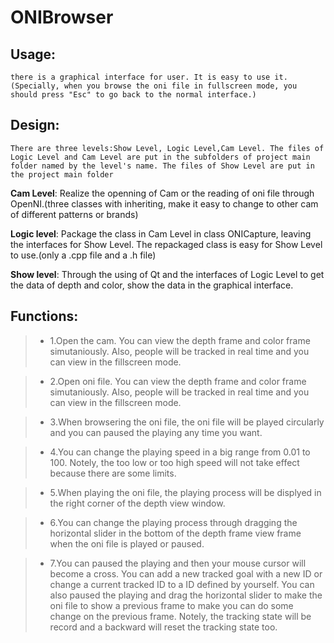 ONIBrowser
===

Usage:
---
    there is a graphical interface for user. It is easy to use it.(Specially, when you browse the oni file in fullscreen mode, you should press "Esc" to go back to the normal interface.) 
      
Design:
---
    There are three levels:Show Level, Logic Level,Cam Level. The files of Logic Level and Cam Level are put in the subfolders of project main folder named by the level's name. The files of Show Level are put in the project main folder
       
**Cam Level**:
    Realize the openning of Cam or the reading of oni file through OpenNI.(three classes with inheriting, make it easy to change to other cam of different patterns or brands)
    
**Logic level**:
    Package the class in Cam Level in class ONICapture, leaving the interfaces for Show Level. The repackaged class is easy for Show Level to use.(only a .cpp file and a .h file)
    
**Show level**:
    Through the using of Qt and the interfaces of Logic Level to get the data of depth and color, show the data in the graphical interface.
    
    
Functions:
---
> * 1.Open the cam. You can view the depth frame and color frame simutaniously. Also, people will be tracked in real time and you can view in the fillscreen mode.


> * 2.Open oni file. You can view the depth frame and color frame simutaniously. Also, people will be tracked in real time and you can view in the fillscreen mode.


> * 3.When browsering the oni file, the oni file will be played circularly and you can paused the playing any time you want.

> * 4.You can change the playing speed in a big range from 0.01 to 100. Notely, the too low or too high speed will not take effect because there are some limits.

> * 5.When playing the oni file, the playing process will be displyed in the right corner of the depth view window.

> * 6.You can change the playing process through dragging the horizontal slider in the bottom of the depth frame view frame when the oni file is played or paused.

> * 7.You can paused the playing and then your mouse cursor will become a cross. You can add a new tracked goal with a new ID or change a current tracked ID to a ID defined by yourself. You can also paused the playing and drag the horizontal slider to make the oni file to show a previous frame to make you can do some change on the previous frame. Notely, the tracking state will be record and a backward will reset the tracking state too.
